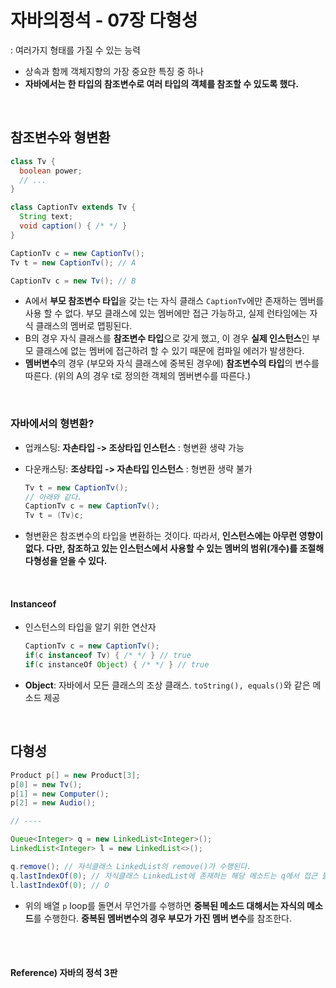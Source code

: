# 자바의정석 - 07장 다형성

: 여러가지 형태를 가질 수 있는 능력

* 상속과 함께 객체지향의 가장 중요한 특징 중 하나
* **자바에서는 한 타입의 참조변수로 여러 타입의 객체를 참조할 수 있도록 했다.**

<br>

## 참조변수와 형변환

```java
class Tv {
  boolean power;
  // ...
}

class CaptionTv extends Tv {
  String text;
  void caption() { /* */ }
}

CaptionTv c = new CaptionTv();
Tv t = new CaptionTv(); // A

CaptionTv c = new Tv(); // B
```

* A에서 **부모 참조변수 타입**을 갖는 t는 자식 클래스 `CaptionTv`에만 존재하는 멤버를 사용 할 수 없다. 부모 클래스에 있는 멤버에만 접근 가능하고, 실제 런타임에는 자식 클래스의 멤버로 맵핑된다.
* B의 경우  자식 클래스를 **참조변수 타입**으로 갖게 했고, 이 경우 **실제 인스턴스**인 부모 클래스에 없는 멤버에 접근하려 할 수 있기 때문에 컴파일 에러가 발생한다.
* **멤버변수**의 경우 (부모와 자식 클래스에 중복된 경우에) **참조변수의 타입**의 변수를 따른다. (위의 A의 경우 t로 정의한 객체의 멤버변수를 따른다.)

<br>

### 자바에서의 형변환?

* 업캐스팅: **자손타입 -> 조상타입 인스턴스** : 형변환 생략 가능

* 다운캐스팅: **조상타입 -> 자손타입 인스턴스** : 형변환 생략 불가

  ```java
  Tv t = new CaptionTv();
  // 아래와 같다.
  CaptionTv c = new CaptionTv();
  Tv t = (Tv)c;
  ```

* 형변환은 참조변수의 타입을 변환하는 것이다. 따라서, **인스턴스에는 아무런 영향이 없다. 다만, 참조하고 있는 인스턴스에서 사용할 수 있는 멤버의 범위(개수)를 조절해 다형성을 얻을 수 있다.**

<br>

#### Instanceof

* 인스턴스의 타입을 알기 위한 연산자

  ```java
  CaptionTv c = new CaptionTv();
  if(c instanceof Tv) { /* */ } // true
  if(c instanceOf Object) { /* */ } // true
  ```

* **Object**: 자바에서 모든 클래스의 조상 클래스. `toString(), equals()`와 같은 메소드 제공

<br>

## 다형성

```java
Product p[] = new Product[3];
p[0] = new Tv();
p[1] = new Computer();
p[2] = new Audio();

// ----

Queue<Integer> q = new LinkedList<Integer>();
LinkedList<Integer> l = new LinkedList<>();

q.remove(); // 자식클래스 LinkedList의 remove()가 수행된다.
q.lastIndexOf(0); // 자식클래스 LinkedList에 존재하는 해당 메소드는 q에서 접근 불가능하다. -> 컴파일에러
l.lastIndexOf(0); // O
```

* 위의 배열 `p` loop를 돌면서 무언가를 수행하면 **중복된 메소드 대해서는 자식의 메소드**를 수행한다. **중복된 멤버변수의 경우 부모가 가진 멤버 변수**를 참조한다.

<br><br>

#### Reference) 자바의 정석 3판